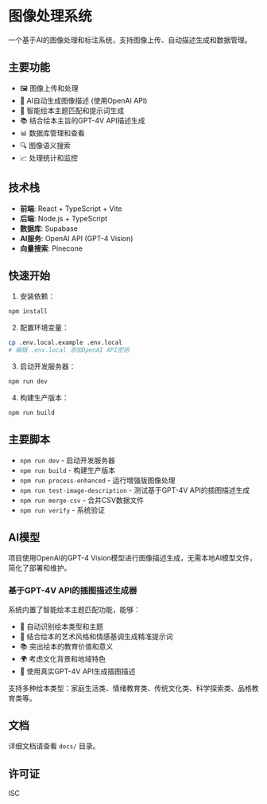 # 图像处理系统

一个基于AI的图像处理和标注系统，支持图像上传、自动描述生成和数据管理。

## 主要功能

- 🖼️ 图像上传和处理
- 🤖 AI自动生成图像描述 (使用OpenAI API)
- 🎯 智能绘本主题匹配和提示词生成
- 📚 结合绘本主旨的GPT-4V API描述生成
- 📊 数据库管理和查看
- 🔍 图像语义搜索
- 📈 处理统计和监控

## 技术栈

- **前端**: React + TypeScript + Vite
- **后端**: Node.js + TypeScript
- **数据库**: Supabase
- **AI服务**: OpenAI API (GPT-4 Vision)
- **向量搜索**: Pinecone

## 快速开始

1. 安装依赖：
```bash
npm install
```

2. 配置环境变量：
```bash
cp .env.local.example .env.local
# 编辑 .env.local 添加OpenAI API密钥
```

3. 启动开发服务器：
```bash
npm run dev
```

4. 构建生产版本：
```bash
npm run build
```

## 主要脚本

- `npm run dev` - 启动开发服务器
- `npm run build` - 构建生产版本
- `npm run process-enhanced` - 运行增强版图像处理
- `npm run test-image-description` - 测试基于GPT-4V API的插图描述生成
- `npm run merge-csv` - 合并CSV数据文件
- `npm run verify` - 系统验证

## AI模型

项目使用OpenAI的GPT-4 Vision模型进行图像描述生成，无需本地AI模型文件，简化了部署和维护。

### 基于GPT-4V API的插图描述生成器

系统内置了智能绘本主题匹配功能，能够：
- 🎯 自动识别绘本类型和主题
- 🎨 结合绘本的艺术风格和情感基调生成精准提示词
- 📚 突出绘本的教育价值和意义
- 🌍 考虑文化背景和地域特色
- 🤖 使用真实GPT-4V API生成插图描述

支持多种绘本类型：家庭生活类、情绪教育类、传统文化类、科学探索类、品格教育类等。

## 文档

详细文档请查看 `docs/` 目录。

## 许可证

ISC 